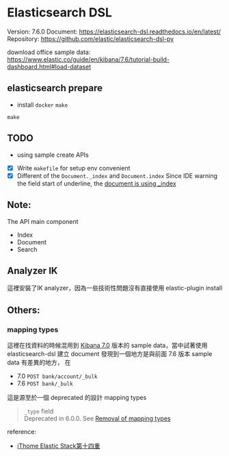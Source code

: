 # Elasticsearch DSL 

Version: 7.6.0
Document: https://elasticsearch-dsl.readthedocs.io/en/latest/
Repository: https://github.com/elastic/elasticsearch-dsl-py

download office sample data: https://www.elastic.co/guide/en/kibana/7.6/tutorial-build-dashboard.html#load-dataset

## elasticsearch prepare

- install `docker` `make`
```
make
```

## TODO

- using sample create APIs
  
- [x] Write `makefile` for setup env convenient
- [x] Different of the `Document._index` and `Document.index`
Since IDE warning the field start of underline, the [document is using _index](https://elasticsearch-dsl.readthedocs.io/en/latest/persistence.html?highlight=template#indextemplate)

## Note:

The API main component
- Index
- Document
- Search

## Analyzer IK

這裡安裝了IK analyzer，因為一些技術性問題沒有直接使用 elastic-plugin install


## Others:

### mapping types
這裡在找資料的時候混用到
[Kibana 7.0](https://www.elastic.co/guide/en/kibana/7.0/tutorial-load-dataset.html)
版本的 sample data，當中試著使用 elasticsearch-dsl 建立 document 發現到一個地方是與前面 7.6 版本 sample data 有差異的地方，
在
- 7.0
`POST bank/account/_bulk`
- 7.6
`POST bank/_bulk`

這是源至於一個 deprecated 的設計 mapping types
>`_type` field  
>Deprecated in 6.0.0.
See [Removal of mapping types](https://www.elastic.co/guide/en/elasticsearch/reference/current/removal-of-types.html)


reference:
- [iThome Elastic Stack第十四重](https://ithelp.ithome.com.tw/articles/10246071)
